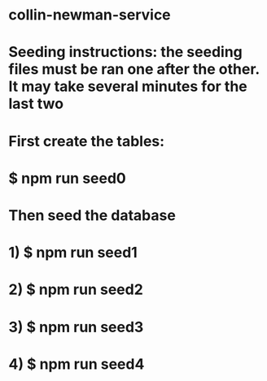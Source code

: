 # collin-newman-service

# Seeding instructions: the seeding files must be ran one after the other. It may take several minutes for the last two

# First create the tables:

# $ npm run seed0

# Then seed the database

# 1) $ npm run seed1
# 2) $ npm run seed2
# 3) $ npm run seed3
# 4) $ npm run seed4

